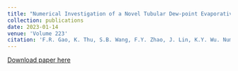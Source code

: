 ```yaml
---
title: "Numerical Investigation of a Novel Tubular Dew-point Evaporative Cooler"
collection: publications
date: 2023-01-14
venue: 'Volume 223'
citation: 'F.R. Gao, K. Thu, S.B. Wang, F.Y. Zhao, J. Lin, K.Y. Wu. Numerical investigation of a novel tubular dew-point evaporative cooler 223, 120064 (2023)'
---
```

[Download paper here](https://doi.org/10.1016/j.applthermaleng.2023.120064)
